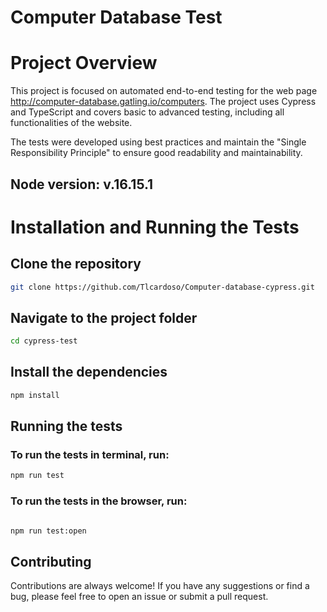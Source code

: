 
# Computer Database Test

# Project Overview
This project is focused on automated end-to-end testing for the web page http://computer-database.gatling.io/computers. The project uses Cypress and TypeScript and covers basic to advanced testing, including all functionalities of the website.

The tests were developed using best practices and maintain the "Single Responsibility Principle" to ensure good readability and maintainability.

## Node version: v.16.15.1

# Installation and Running the Tests

## Clone the repository
```bash
git clone https://github.com/Tlcardoso/Computer-database-cypress.git 
```
## Navigate to the project folder
```bash
cd cypress-test
```
## Install the dependencies
```bash
npm install
``` 
## Running the tests

### To run the tests in terminal, run:

```bash
npm run test
```

### To run the tests in the browser, run:

 ```bash
 
 npm run test:open
 
 ```
 
## Contributing
Contributions are always welcome! If you have any suggestions or find a bug, please feel free to open an issue or submit a pull request.
